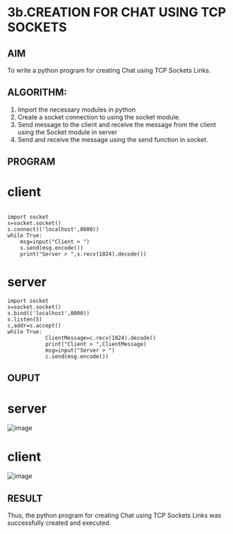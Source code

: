 # 3b.CREATION FOR CHAT USING TCP SOCKETS
## AIM
To write a python program for creating Chat using TCP Sockets Links.
## ALGORITHM:
1. Import the necessary modules in python
2. Create a socket connection to using the socket module.
3. Send message to the client and receive the message from the client using the Socket module in
 server
4. Send and receive the message using the send function in socket.
## PROGRAM
# client
```

import socket 
s=socket.socket() 
s.connect(('localhost',8000)) 
while True: 
    msg=input("Client > ") 
    s.send(msg.encode()) 
    print("Server > ",s.recv(1024).decode())
```
# server
```
import socket 
s=socket.socket() 
s.bind(('localhost',8000)) 
s.listen(5) 
c,addr=s.accept() 
while True: 
            ClientMessage=c.recv(1024).decode() 
            print("Client > ",ClientMessage) 
            msg=input("Server > ") 
            c.send(msg.encode())

```
## OUPUT
# server
![image](https://github.com/user-attachments/assets/e1797f7a-0732-4987-a723-0c320a8faa21)
# client
![image](https://github.com/user-attachments/assets/36d1c08c-b43e-4555-b221-87779065156d)


## RESULT
Thus, the python program for creating Chat using TCP Sockets Links was successfully 
created and executed.
